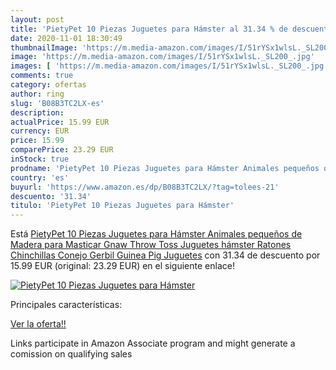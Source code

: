 ```yaml
---
layout: post
title: 'PietyPet 10 Piezas Juguetes para Hámster al 31.34 % de descuento'
date: 2020-11-01 18:30:49
thumbnailImage: 'https://m.media-amazon.com/images/I/51rYSx1wlsL._SL200_.jpg'
image: 'https://m.media-amazon.com/images/I/51rYSx1wlsL._SL200_.jpg'
images: [ 'https://m.media-amazon.com/images/I/51rYSx1wlsL._SL200_.jpg' ]
comments: true
category: ofertas
author: ring
slug: 'B08B3TC2LX-es'
description:
actualPrice: 15.99 EUR
currency: EUR
price: 15.99
comparePrice: 23.29 EUR
inStock: true
prodname: 'PietyPet 10 Piezas Juguetes para Hámster Animales pequeños de Madera para Masticar Gnaw Throw Toss Juguetes hámster Ratones Chinchillas Conejo Gerbil Guinea Pig Juguetes'
country: 'es'
buyurl: 'https://www.amazon.es/dp/B08B3TC2LX/?tag=tolees-21'
descuento: '31.34'
titulo: 'PietyPet 10 Piezas Juguetes para Hámster'
---
```


Está [PietyPet 10 Piezas Juguetes para Hámster Animales pequeños de Madera para Masticar Gnaw Throw Toss Juguetes hámster Ratones Chinchillas Conejo Gerbil Guinea Pig Juguetes](https://www.amazon.es/dp/B08B3TC2LX/?tag=tolees-21) con 31.34 de descuento por 15.99 EUR (original: 23.29 EUR) en el siguiente enlace!

[![PietyPet 10 Piezas Juguetes para Hámster](https://m.media-amazon.com/images/I/51rYSx1wlsL._SL200_.jpg)](https://www.amazon.es/dp/B08B3TC2LX/?tag=tolees-21)

Principales características:


[Ver la oferta!!](https://www.amazon.es/dp/B08B3TC2LX/?tag=tolees-21)

Links participate in Amazon Associate program and might generate a comission on qualifying sales


